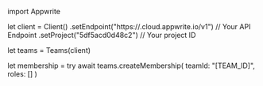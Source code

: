 import Appwrite

let client = Client()
    .setEndpoint("https://<REGION>.cloud.appwrite.io/v1") // Your API Endpoint
    .setProject("5df5acd0d48c2") // Your project ID

let teams = Teams(client)

let membership = try await teams.createMembership(
    teamId: "[TEAM_ID]",
    roles: []
)

